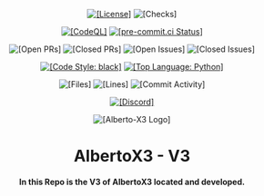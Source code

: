 <p align="center">
<a href="https://github.com/Alberto-X3/Alberto-X3-V3/blob/develop/LICENSE">
<img src="https://img.shields.io/github/license/Alberto-X3/Alberto-X3-V3?label=License"  alt="[License]"></a>
<img src="https://img.shields.io/github/checks-status/Alberto-X3/Alberto-X3-V3/develop?label=Checks&logo=GitHub" alt="[Checks]">
</p>

<p align="center">
<a href="https://github.com/Alberto-X3/Alberto-X3-V3/actions/workflows/codeql-analysis.yml">
<img src="https://img.shields.io/github/actions/workflow/status/Alberto-X3/Alberto-X3-V3/codeql-analysis.yml?branch=develop&label=CodeQL&logo=Github" alt="[CodeQL]"></a>
<a href="https://results.pre-commit.ci/latest/github/Alberto-X3/Alberto-X3-V3/develop">
<img src="https://results.pre-commit.ci/badge/github/Alberto-X3/Alberto-X3-V3/develop.svg" alt="[pre-commit.ci Status]"></a>
</p>

<p align="center">
<img src="https://img.shields.io/github/issues-pr-raw/Alberto-X3/Alberto-X3-V3?label=Open%20PRss" alt="[Open PRs]">
<img src="https://img.shields.io/github/issues-pr-closed-raw/Alberto-X3/Alberto-X3-V3?label=Closed%20PRs" alt="[Closed PRs]">
<img src="https://img.shields.io/github/issues-raw/Alberto-X3/Alberto-X3-V3?label=Open%20Issues" alt="[Open Issues]">
<img src="https://img.shields.io/github/issues-closed-raw/Alberto-X3/Alberto-X3-V3?label=Closed%20Issues" alt="[Closed Issues]">
</p>

<p align="center">
<a href="https://github.com/psf/black">
<img src="https://img.shields.io/badge/Code%20Style-black-000000.svg" alt="[Code Style: black]"></a>
<a href="https://www.python.org">
<img src="https://img.shields.io/github/languages/top/Alberto-X3/Alberto-X3-v3?label=Python&logo=Python" alt="[Top Language: Python]"></a>
</p>

<p align="center">
<img src="https://img.shields.io/github/directory-file-count/Alberto-X3/Alberto-X3-V3?label=Files" alt="[Files]">
<img src="https://img.shields.io/tokei/lines/github/Alberto-X3/Alberto-X3-V3?label=Lines" alt="[Lines]">
<img src="https://img.shields.io/github/commit-activity/m/Alberto-X3/Alberto-X3-V3?label=Commit%20Activity" alt="[Commit Activity]">
</p>

<p align="center">
<a href="https://discord.gg/23rMcYu">
<img src="https://img.shields.io/discord/632526390113337346?color=%20%237289DA&label=Discord&logo=Discord&logoColor=%20%237289DA" alt="[Discord]"></a>
</p>

<p align="center">
<img src="https://github.com/Alberto-X3.png" alt="[Alberto-X3 Logo]">
</p>
<h1 align="center">AlbertoX3 - V3</h1>
<h4 align="center">In this Repo is the V3 of AlbertoX3 located and developed.</h4>
